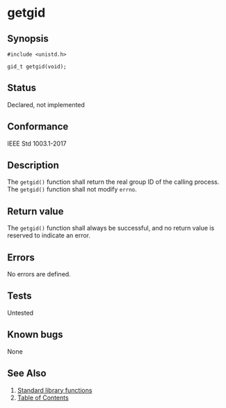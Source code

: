 # getgid

## Synopsis

`#include <unistd.h>`

`gid_t getgid(void);`

## Status

Declared, not implemented

## Conformance

IEEE Std 1003.1-2017

## Description

The `getgid()` function shall return the real group ID of the calling process. The `getgid()` function shall not
modify `errno`.

## Return value

The `getgid()` function shall always be successful, and no return value is reserved to indicate an error.

## Errors

No errors are defined.

## Tests

Untested

## Known bugs

None

## See Also

1. [Standard library functions](../index.md)
2. [Table of Contents](../../../index.md)
